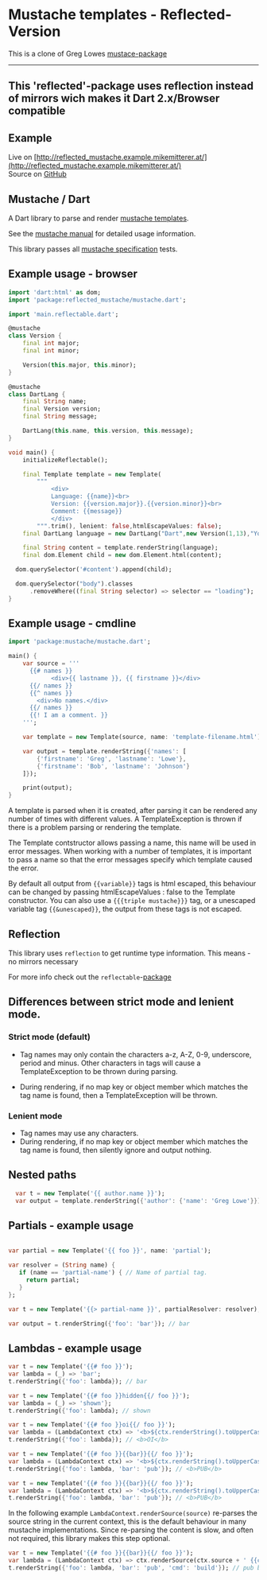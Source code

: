 # Mustache templates - Reflected-Version

This is a clone of Greg Lowes [mustace-package](https://github.com/xxgreg/mustache)

----------------------------------------------------------------------------------------------------
**This 'reflected'-package uses reflection instead of mirrors wich makes it Dart 2.x/Browser compatible**  
----------------------------------------------------------------------------------------------------

## Example

Live on [http://reflected_mustache.example.mikemitterer.at/](http://reflected_mustache.example.mikemitterer.at/)  
Source on [GitHub](https://github.com/MikeMitterer/reflected_mustache/tree/master/example/browser/reflection)

## Mustache / Dart

A Dart library to parse and render [mustache templates](https://mustache.github.io/).

See the [mustache manual](http://mustache.github.com/mustache.5.html) for detailed usage information.

This library passes all [mustache specification](https://github.com/mustache/spec/tree/master/specs) tests.

## Example usage - browser

```dart
import 'dart:html' as dom;
import 'package:reflected_mustache/mustache.dart';

import 'main.reflectable.dart';

@mustache
class Version {
    final int major;
    final int minor;

    Version(this.major, this.minor);
}

@mustache
class DartLang {
    final String name;
    final Version version;
    final String message;

    DartLang(this.name, this.version, this.message);
}

void main() {
    initializeReflectable();

    final Template template = new Template(
        """
            <div>
            Language: {{name}}<br>
            Version: {{version.major}}.{{version.minor}}<br>
            Comment: {{message}}
            </div>
        """.trim(), lenient: false,htmlEscapeValues: false);
    final DartLang language = new DartLang("Dart",new Version(1,13),"Your Dart app is running.");

    final String content = template.renderString(language);
    final dom.Element child = new dom.Element.html(content);

  dom.querySelector('#content').append(child);

  dom.querySelector("body").classes
      .removeWhere((final String selector) => selector == "loading");
}
```

## Example usage - cmdline
```dart
import 'package:mustache/mustache.dart';

main() {
	var source = '''
	  {{# names }}
            <div>{{ lastname }}, {{ firstname }}</div>
	  {{/ names }}
	  {{^ names }}
	    <div>No names.</div>
	  {{/ names }}
	  {{! I am a comment. }}
	''';

	var template = new Template(source, name: 'template-filename.html');

	var output = template.renderString({'names': [
		{'firstname': 'Greg', 'lastname': 'Lowe'},
		{'firstname': 'Bob', 'lastname': 'Johnson'}
	]});

	print(output);
}
```

A template is parsed when it is created, after parsing it can be rendered any number of times with different values. A TemplateException is thrown if there is a problem parsing or rendering the template.

The Template contstructor allows passing a name, this name will be used in error messages. When working with a number of templates, it is important to pass a name so that the error messages specify which template caused the error.

By default all output from `{{variable}}` tags is html escaped, this behaviour can be changed by passing htmlEscapeValues : false to the Template constructor. You can also use a `{{{triple mustache}}}` tag, or a unescaped variable tag `{{&unescaped}}`, the output from these tags is not escaped.

## Reflection

This library uses `reflection` to get runtime type information. This means - no mirrors necessary

For more info check out the `reflectable`-[package](https://pub.dartlang.org/packages/reflectable)

## Differences between strict mode and lenient mode.

### Strict mode (default)

* Tag names may only contain the characters a-z, A-Z, 0-9, underscore, period and minus. Other characters in tags will cause a TemplateException to be thrown during parsing.

* During rendering, if no map key or object member which matches the tag name is found, then a TemplateException will be thrown.

### Lenient mode

* Tag names may use any characters.
* During rendering, if no map key or object member which matches the tag name is found, then silently ignore and output nothing.

## Nested paths

```dart
  var t = new Template('{{ author.name }}');
  var output = template.renderString({'author': {'name': 'Greg Lowe'}});
```

## Partials - example usage

```dart

var partial = new Template('{{ foo }}', name: 'partial');

var resolver = (String name) {
   if (name == 'partial-name') { // Name of partial tag.
     return partial;
   }
};

var t = new Template('{{> partial-name }}', partialResolver: resolver);

var output = t.renderString({'foo': 'bar'}); // bar

```

## Lambdas - example usage

```dart
var t = new Template('{{# foo }}');
var lambda = (_) => 'bar';
t.renderString({'foo': lambda}); // bar
```

```dart
var t = new Template('{{# foo }}hidden{{/ foo }}');
var lambda = (_) => 'shown'};
t.renderString({'foo': lambda); // shown
```

```dart
var t = new Template('{{# foo }}oi{{/ foo }}');
var lambda = (LambdaContext ctx) => '<b>${ctx.renderString().toUpperCase()}</b>';
t.renderString({'foo': lambda}); // <b>OI</b>
```

```dart
var t = new Template('{{# foo }}{{bar}}{{/ foo }}');
var lambda = (LambdaContext ctx) => '<b>${ctx.renderString().toUpperCase()}</b>';
t.renderString({'foo': lambda, 'bar': 'pub'}); // <b>PUB</b>
```

```dart
var t = new Template('{{# foo }}{{bar}}{{/ foo }}');
var lambda = (LambdaContext ctx) => '<b>${ctx.renderString().toUpperCase()}</b>';
t.renderString({'foo': lambda, 'bar': 'pub'}); // <b>PUB</b>
```

In the following example `LambdaContext.renderSource(source)` re-parses the source string in the current context, this is the default behaviour in many mustache implementations. Since re-parsing the content is slow, and often not required, this library makes this step optional.

```dart
var t = new Template('{{# foo }}{{bar}}{{/ foo }}');
var lambda = (LambdaContext ctx) => ctx.renderSource(ctx.source + ' {{cmd}}')};
t.renderString({'foo': lambda, 'bar': 'pub', 'cmd': 'build'}); // pub build
```
